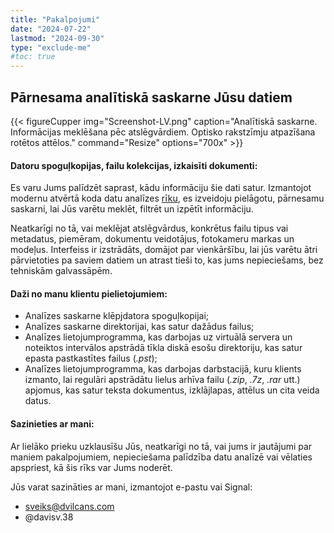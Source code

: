 ```yaml
---
title: "Pakalpojumi"
date: "2024-07-22"
lastmod: "2024-09-30"
type: "exclude-me"
#toc: true
---
```

## Pārnesama analītiskā saskarne Jūsu datiem


{{< figureCupper
img="Screenshot-LV.png"
caption="Analītiskā saskarne. Informācijas meklēšana pēc atslēgvārdiem. Optisko rakstzīmju atpazīšana rotētos attēlos."
command="Resize"
options="700x" >}}



#### Datoru spoguļkopijas, failu kolekcijas, izkaisīti dokumenti:

Es varu Jums palīdzēt saprast, kādu informāciju šie dati satur. Izmantojot modernu atvērtā koda datu analīzes [rīku](https://iped.dev), es izveidoju pielāgotu, pārnesamu saskarni, lai Jūs varētu meklēt, filtrēt un izpētīt informāciju.

Neatkarīgi no tā, vai meklējat atslēgvārdus, konkrētus failu tipus vai metadatus, piemēram, dokumentu veidotājus, fotokameru markas un modeļus. Interfeiss ir izstrādāts, domājot par vienkāršību, lai jūs varētu ātri pārvietoties pa saviem datiem un atrast tieši to, kas jums nepieciešams, bez tehniskām galvassāpēm.

#### Daži no manu klientu pielietojumiem:

* Analīzes saskarne klēpjdatora spoguļkopijai;
* Analīzes saskarne direktorijai, kas satur dažādus failus;
* Analīzes lietojumprogramma, kas darbojas uz virtuālā servera un noteiktos intervālos apstrādā tīkla diskā esošu direktoriju, kas satur epasta pastkastītes failus (_.pst_);
* Analīzes lietojumprogramma, kas darbojas darbstacijā, kuru klients izmanto, lai regulāri apstrādātu lielus arhīva failu (_.zip_, _.7z_, _.rar_ utt.) apjomus, kas satur teksta dokumentus, izklājlapas, attēlus un cita veida datus.

#### Sazinieties ar mani:

Ar lielāko prieku uzklausīšu Jūs, neatkarīgi no tā, vai jums ir jautājumi par maniem pakalpojumiem, nepieciešama palīdzība datu analīzē vai vēlaties apspriest, kā šis rīks var Jums noderēt.

Jūs varat sazināties ar mani, izmantojot e-pastu vai Signal:

* sveiks@dvilcans.com
* @davisv.38

